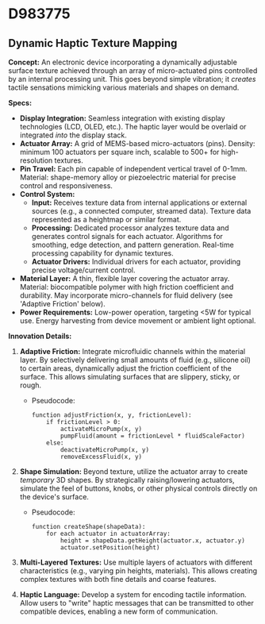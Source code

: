 # D983775

## Dynamic Haptic Texture Mapping

**Concept:** An electronic device incorporating a dynamically adjustable surface texture achieved through an array of micro-actuated pins controlled by an internal processing unit. This goes beyond simple vibration; it *creates* tactile sensations mimicking various materials and shapes on demand.

**Specs:**

*   **Display Integration:** Seamless integration with existing display technologies (LCD, OLED, etc.). The haptic layer would be overlaid or integrated *into* the display stack.
*   **Actuator Array:** A grid of MEMS-based micro-actuators (pins). Density: minimum 100 actuators per square inch, scalable to 500+ for high-resolution textures.
*   **Pin Travel:** Each pin capable of independent vertical travel of 0-1mm. Material: shape-memory alloy or piezoelectric material for precise control and responsiveness.
*   **Control System:**
    *   **Input:** Receives texture data from internal applications or external sources (e.g., a connected computer, streamed data). Texture data represented as a heightmap or similar format.
    *   **Processing:** Dedicated processor analyzes texture data and generates control signals for each actuator. Algorithms for smoothing, edge detection, and pattern generation. Real-time processing capability for dynamic textures.
    *   **Actuator Drivers:** Individual drivers for each actuator, providing precise voltage/current control.
*   **Material Layer:** A thin, flexible layer covering the actuator array. Material: biocompatible polymer with high friction coefficient and durability. May incorporate micro-channels for fluid delivery (see 'Adaptive Friction' below).
*   **Power Requirements:** Low-power operation, targeting <5W for typical use. Energy harvesting from device movement or ambient light optional.

**Innovation Details:**

1.  **Adaptive Friction:** Integrate microfluidic channels within the material layer. By selectively delivering small amounts of fluid (e.g., silicone oil) to certain areas, dynamically adjust the friction coefficient of the surface. This allows simulating surfaces that are slippery, sticky, or rough.

    *   Pseudocode:

        ```
        function adjustFriction(x, y, frictionLevel):
            if frictionLevel > 0:
                activateMicroPump(x, y)
                pumpFluid(amount = frictionLevel * fluidScaleFactor)
            else:
                deactivateMicroPump(x, y)
                removeExcessFluid(x, y)
        ```

2.  **Shape Simulation:** Beyond texture, utilize the actuator array to create *temporary* 3D shapes. By strategically raising/lowering actuators, simulate the feel of buttons, knobs, or other physical controls directly on the device's surface.

    *   Pseudocode:

        ```
        function createShape(shapeData):
            for each actuator in actuatorArray:
                height = shapeData.getHeight(actuator.x, actuator.y)
                actuator.setPosition(height)
        ```

3.  **Multi-Layered Textures:** Use multiple layers of actuators with different characteristics (e.g., varying pin heights, materials). This allows creating complex textures with both fine details and coarse features.

4.  **Haptic Language:** Develop a system for encoding tactile information. Allow users to "write" haptic messages that can be transmitted to other compatible devices, enabling a new form of communication.